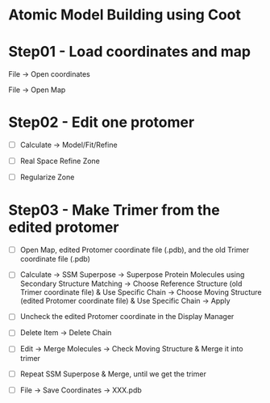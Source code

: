 # Atomic Model Building using Coot

# Step01 -  Load coordinates and map

File -> Open coordinates

File -> Open Map

# Step02 - Edit one protomer

- [ ] Calculate -> Model/Fit/Refine

- [ ] Real Space Refine Zone

- [ ] Regularize Zone

# Step03 - Make Trimer from the edited protomer

- [ ] Open Map, edited Protomer coordinate file (.pdb), and the old Trimer coordinate file (.pdb)

- [ ] Calculate -> SSM Superpose -> Superpose Protein Molecules using Secondary Structure Matching -> Choose Reference Structure (old Trimer coordinate file) & Use Specific Chain -> Choose Moving Structure (edited Protomer coordinate file) & Use Specific Chain -> Apply 

- [ ] Uncheck the edited Protomer coordinate in the Display Manager 

- [ ] Delete Item -> Delete Chain 

- [ ] Edit -> Merge Molecules -> Check Moving Structure & Merge it into trimer 

- [ ] Repeat SSM Superpose & Merge, until we get the trimer

- [ ] File -> Save Coordinates -> XXX.pdb

